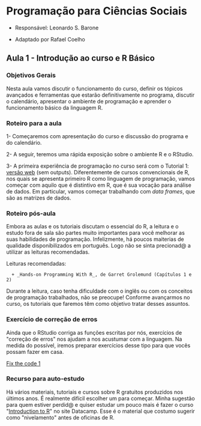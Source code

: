 #  Programação para Ciências Sociais

- Responsável: Leonardo S. Barone

- Adaptado por Rafael Coelho

## Aula 1 - Introdução ao curso e R Básico

### Objetivos Gerais

Nesta aula vamos discutir o funcionamento do curso, definir os tópicos avançados e ferramentas que estarão definitivamente no programa, discutir o calendário, apresentar o ambiente de programação e aprender o funcionamento básico da linguagem R.

### Roteiro para a aula

1- Começaremos com apresentação do curso e discussão do programa e do calendário.

2- A seguir, teremos uma rápida exposição sobre o ambiente R e o RStudio.

3- A primeira experiência de programação no curso será com o Tutorial 1: [versão web](https://github.com/ngiachetta/ProgCienciasSociais/blob/master/tutorials/tutorial1.Rmd) (sem outputs). Diferentemente de cursos convencionais de R, nos quais se apresenta primeiro R como linguagem de programação, vamos começar com aquilo que é distintivo em R, que é sua vocação para análise de dados. Em particular, vamos começar trabalhando com _data frames_, que são as matrizes de dados.

### Roteiro pós-aula

Embora as aulas e os tutoriais discutam o essencial do R, a leitura e o estudo fora de sala são partes muito importantes para você melhorar as suas habilidades de programação. Infelizmente, há poucos maiterias de qualidade disponibilizados em português. Logo não se sinta precionad@ a utilizar as leituras recomendadas.

Leituras recomendadas:

      + _Hands-on Programming With R_, de Garret Grolemund (Capítulos 1 e 2)

Durante a leitura, caso tenha dificuldade com o inglês ou com os conceitos de programação trabalhados, não se preocupe! Conforme avançarmos no curso, os tutoriais que faremos têm como objetivo tratar desses assuntos.

### Exercício de correção de erros

Ainda que o RStudio corriga as funções escritas por nós, exercícios de "correção de erros" nos ajudam a nos acustumar com a linguagem. Na medida do possível, iremos preparar exercícios desse tipo para que vocês possam fazer em casa.

[Fix the code 1](https://github.com/ngiachetta/ProgCienciasSociais/blob/master/activities/fixthecode1.md)

### Recurso para auto-estudo

Há vários materiais, tutoriais e cursos sobre R gratuitos produzidos nos últimos anos. É realmente difícil escolher um para começar. Minha sugestão para quem estiver perdid@ e quiser estudar um pouco mais é fazer o curso "[Introduction to R](https://www.datacamp.com/courses/free-introduction-to-r)" no site Datacamp. Esse é o material que costumo sugerir como "nivelamento" antes de oficinas de R.
